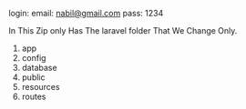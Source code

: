 login:
email: nabil@gmail.com
pass: 1234


In This Zip only Has The laravel folder That We Change Only.
1. app
2. config
3. database
4. public
5. resources
6. routes
